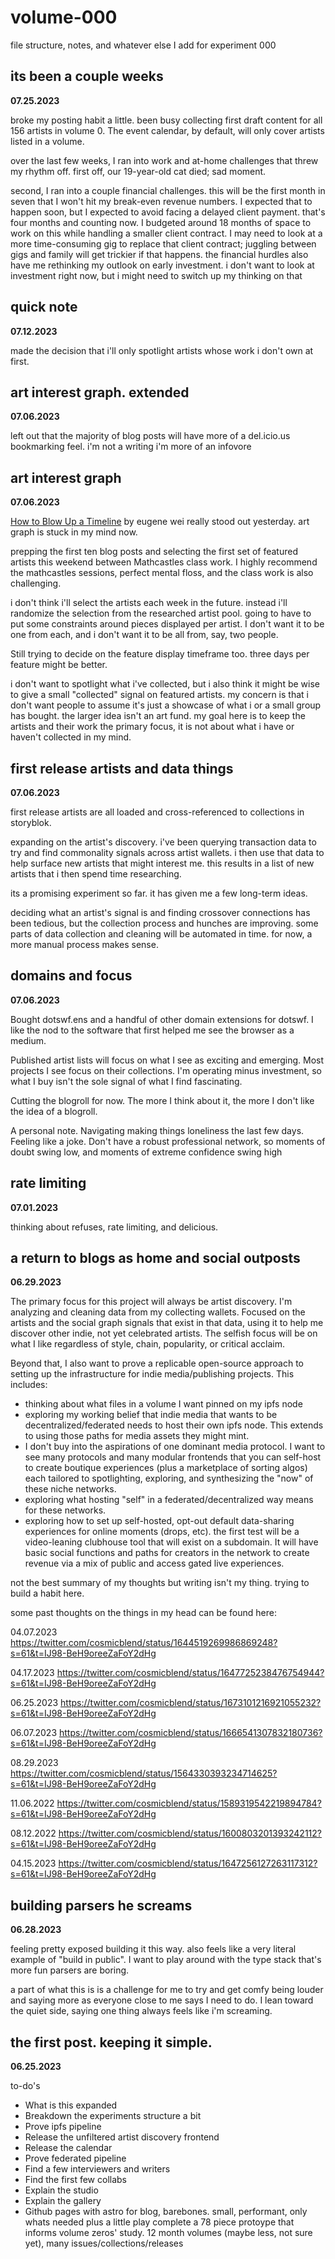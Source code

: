 # volume-000
file structure, notes, and whatever else I add for experiment 000


## its been a couple weeks
**07.25.2023**

broke my posting habit a little. been busy collecting first draft content for all 156 artists in volume 0. The event calendar, by default, will only cover artists listed in a volume. 

over the last few weeks, I ran into work and at-home challenges that threw my rhythm off. first off, our 19-year-old cat died; sad moment. 

second, I ran into a couple financial challenges. this will be the first month in seven that I won't hit my break-even revenue numbers. I expected that to happen soon, but I expected to avoid facing a delayed client payment. that's four months and counting now. I budgeted around 18 months of space to work on this while handling a smaller client contract. I may need to look at a more time-consuming gig to replace that client contract; juggling between gigs and family will get trickier if that happens. the financial hurdles also have me rethinking my outlook on early investment. i don't want to look at investment right now, but i might need to switch up my thinking on that


## quick note
**07.12.2023**

made the decision that i'll only spotlight artists whose work i don't own at first. 


## art interest graph. extended
**07.06.2023**

left out that the majority of blog posts will have more of a del.icio.us bookmarking feel. i'm not a writing i'm more of an infovore


## art interest graph
**07.06.2023**

[How to Blow Up a Timeline](https://www.eugenewei.com/blog/2023/7/6/how-to-blow-up-a-timeline) by eugene wei really stood out yesterday. art graph is stuck in my mind now. 

prepping the first ten blog posts and selecting the first set of featured artists this weekend between Mathcastles class work. I highly recommend the mathcastles sessions, perfect mental floss, and the class work is also challenging. 

i don't think i'll select the artists each week in the future. instead i'll randomize the selection from the researched artist pool. going to have to put some constraints around pieces displayed per artist. I don't want it to be one from each, and i don't want it to be all from, say, two people. 

Still trying to decide on the feature display timeframe too. three days per feature might be better. 

i don't want to spotlight what i've collected, but i also think it might be wise to give a small "collected" signal on featured artists. my concern is that i don't want people to assume it's just a showcase of what i or a small group has bought. the larger idea isn't an art fund. my goal here is to keep the artists and their work the primary focus, it is not about what i have or haven't collected in my mind.


## first release artists and data things
**07.06.2023**

first release artists are all loaded and cross-referenced to collections in storyblok.

expanding on the artist's discovery. i've been querying transaction data to try and find commonality signals across artist wallets. i then use that data to help surface new artists that might interest me. this results in a list of new artists that i then spend time researching. 

its a promising experiment so far. it has given me a few long-term ideas. 

deciding what an artist's signal is and finding crossover connections has been tedious, but the collection process and hunches are improving. some parts of data collection and cleaning will be automated in time. for now, a more manual process makes sense.


## domains and focus
**07.06.2023**

Bought dotswf.ens and a handful of other domain extensions for dotswf. I like the nod to the software that first helped me see the browser as a medium.

Published artist lists will focus on what I see as exciting and emerging. Most projects I see focus on their collections. I'm operating minus investment, so what I buy isn't the sole signal of what I find fascinating.

Cutting the blogroll for now. The more I think about it, the more I don't like the idea of a blogroll.

A personal note. Navigating making things loneliness the last few days. Feeling like a joke. Don't have a robust professional network, so moments of doubt swing low, and moments of extreme confidence swing high


## rate limiting
**07.01.2023**

thinking about refuses, rate limiting, and delicious. 


## a return to blogs as home and social outposts
**06.29.2023**

The primary focus for this project will always be artist discovery. I'm analyzing and cleaning data from my collecting wallets. Focused on the artists and the social graph signals that exist in that data, using it to help me discover other indie, not yet celebrated artists. The selfish focus will be on what I like regardless of style, chain, popularity, or critical acclaim.

Beyond that, I also want to prove a replicable open-source approach to setting up the infrastructure for indie media/publishing projects. This includes:
- thinking about what files in a volume I want pinned on my ipfs node
- exploring my working belief that indie media that wants to be decentralized/federated needs to host their own ipfs node. This extends to using those paths for media assets they might mint. 
- I don't buy into the aspirations of one dominant media protocol. I want to see many protocols and many modular frontends that you can self-host to create boutique experiences (plus a marketplace of sorting algos) each tailored to spotlighting, exploring, and synthesizing the "now" of these niche networks. 
- exploring what hosting "self" in a federated/decentralized way means for these networks.
- exploring how to set up self-hosted, opt-out default data-sharing experiences for online moments (drops, etc). the first test will be a video-leaning clubhouse tool that will exist on a subdomain. It will have basic social functions and paths for creators in the network to create revenue via a mix of public and access gated live experiences.

not the best summary of my thoughts but writing isn't my thing. trying to build a habit here.

some past thoughts on the things in my head can be found here:

04.07.2023
https://twitter.com/cosmicblend/status/1644519269986869248?s=61&t=IJ98-BeH9oreeZaFoY2dHg

04.17.2023
https://twitter.com/cosmicblend/status/1647725238476754944?s=61&t=IJ98-BeH9oreeZaFoY2dHg

06.25.2023
https://twitter.com/cosmicblend/status/1673101216921055232?s=61&t=IJ98-BeH9oreeZaFoY2dHg

06.07.2023
https://twitter.com/cosmicblend/status/1666541307832180736?s=61&t=IJ98-BeH9oreeZaFoY2dHg

08.29.2023
https://twitter.com/cosmicblend/status/1564330393234714625?s=61&t=IJ98-BeH9oreeZaFoY2dHg

11.06.2022
https://twitter.com/cosmicblend/status/1589319542219894784?s=61&t=IJ98-BeH9oreeZaFoY2dHg

08.12.2022
https://twitter.com/cosmicblend/status/1600803201393242112?s=61&t=IJ98-BeH9oreeZaFoY2dHg

04.15.2023
https://twitter.com/cosmicblend/status/1647256127263117312?s=61&t=IJ98-BeH9oreeZaFoY2dHg



## building parsers he screams
**06.28.2023**

feeling pretty exposed building it this way. also feels like a very literal example of "build in public". I want to play around with the type stack that's more fun parsers are boring.

a part of what this is is a challenge for me to try and get comfy being louder and saying more as everyone close to me says I need to do. I lean toward the quiet side, saying one thing always feels like i'm screaming.



## the first post. keeping it simple.
**06.25.2023**

to-do's
- What is this expanded
- Breakdown the experiments structure a bit
- Prove ipfs pipeline
- Release the unfiltered artist discovery frontend
- Release the calendar
- Prove federated pipeline
- Find a few interviewers and writers
- Find the first few collabs
- Explain the studio
- Explain the gallery
- Github pages with astro for blog, barebones. small, performant, only whats needed plus a little play
complete a 78 piece protoype that informs volume zeros' study. 12 month volumes (maybe less, not sure yet), many issues/collections/releases
